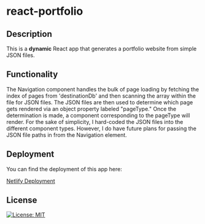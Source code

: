# react-portfolio

## Description
This is a **dynamic** React app that generates a portfolio website from simple JSON files.  

## Functionality
The Navigation component handles the bulk of page loading by fetching the index of pages from 'destinationDb' and then scanning the array within the file for JSON files.  The JSON files are then used to determine which page gets rendered via an object property labeled "pageType."  Once the determination is made, a component corresponding to the pageType will render.  For the sake of simplicity, I hard-coded the JSON files into the different component types.  However, I do have future plans for passing the JSON file paths in from the Navigation element.  

## Deployment
You can find the deployment of this app here:

[Netlify Deployment](https://65e670a0e4a91c0008bb3131--keen-cocada-d4c873.netlify.app/)

## License
[![License: MIT](https://img.shields.io/badge/License-MIT-yellow.svg)](https://opensource.org/licenses/MIT)
